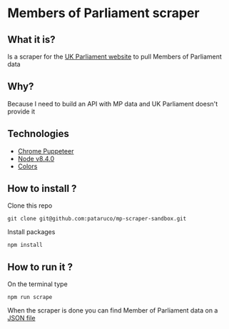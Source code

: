 # Members of Parliament scraper

## What it is?
Is a scraper for the [UK Parliament website](http://www.parliament.uk/) to pull Members of Parliament data

## Why?
Because I need to build an API with MP data and UK Parliament doesn't provide it

## Technologies

* [Chrome Puppeteer](https://github.com/GoogleChrome/puppeteer)
* [Node v8.4.0](https://nodejs.org/)
* [Colors](https://github.com/Marak/colors.js)

## How to install ?

Clone this repo

`git clone git@github.com:pataruco/mp-scraper-sandbox.git`

Install packages

`npm install`

## How to run it ?

On the terminal type

`npm run scrape`

When the scraper is done you can find Member of Parliament data on a [JSON file](./data/members.json)

